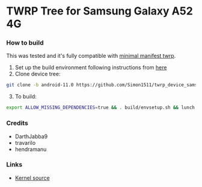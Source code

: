 # TWRP Tree for Samsung Galaxy A52 4G

### How to build
This was tested and it's fully compatible with [minimal manifest twrp](https://github.com/minimal-manifest-twrp/platform_manifest_twrp_aosp).
1. Set up the build environment following instructions from [here](https://github.com/minimal-manifest-twrp/platform_manifest_twrp_aosp/blob/twrp-11/README.md#getting-started)
2. Clone device tree:
```bash
git clone -b android-11.0 https://github.com/Simon1511/twrp_device_samsung_a52q.git device/samsung/a52q
```
3. To build:
```bash
export ALLOW_MISSING_DEPENDENCIES=true && . build/envsetup.sh && lunch twrp_a52q-eng && mka recoveryimage
```

### Credits
* DarthJabba9
* travarilo
* hendramanu

### Links
* [Kernel source](https://github.com/Samsung-SM7215/android_kernel_samsung_sm7125)
